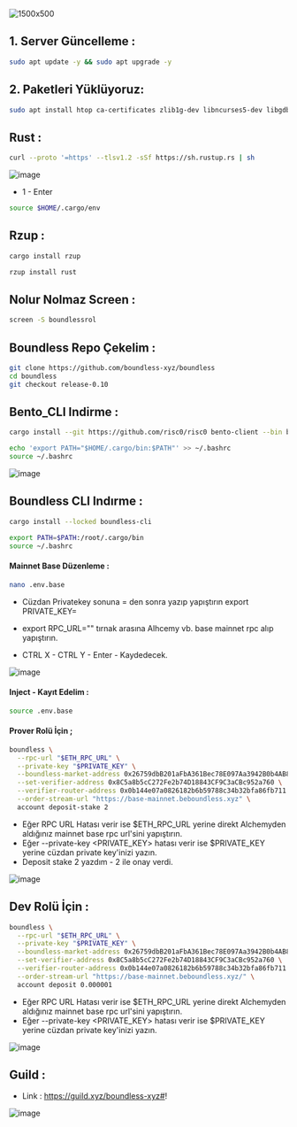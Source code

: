 ![1500x500](https://github.com/user-attachments/assets/b262662f-848e-4558-9aa4-7945e585b857)

## 1. Server Güncelleme : 

```bash
sudo apt update -y && sudo apt upgrade -y
```
## 2. Paketleri Yüklüyoruz:

```bash
sudo apt install htop ca-certificates zlib1g-dev libncurses5-dev libgdbm-dev libnss3-dev tmux iptables curl nvme-cli git wget make jq libleveldb-dev build-essential pkg-config ncdu tar clang bsdmainutils lsb-release libssl-dev libreadline-dev libffi-dev jq gcc screen file unzip lz4 -y
```


## Rust : 
```bash
curl --proto '=https' --tlsv1.2 -sSf https://sh.rustup.rs | sh
```

![image](https://github.com/user-attachments/assets/0efae43c-b5ba-488c-9f3e-de0aa12698f4)


- 1 - Enter
```bash
source $HOME/.cargo/env
```

## Rzup : 
```bash
cargo install rzup
```
```bash
rzup install rust
```

## Nolur Nolmaz Screen : 

```bash
screen -S boundlessrol
```

## Boundless Repo Çekelim : 

```bash
git clone https://github.com/boundless-xyz/boundless
cd boundless
git checkout release-0.10
```

## Bento_CLI Indirme : 
```bash
cargo install --git https://github.com/risc0/risc0 bento-client --bin bento_cli
```
```bash
echo 'export PATH="$HOME/.cargo/bin:$PATH"' >> ~/.bashrc
source ~/.bashrc
```
![image](https://github.com/user-attachments/assets/140f0ddf-ee3f-4202-933d-5c7b27c98e3e)

## Boundless CLI Indırme : 
```bash
cargo install --locked boundless-cli
```
```bash
export PATH=$PATH:/root/.cargo/bin
source ~/.bashrc
```

#### Mainnet Base Düzenleme : 
```bash
nano .env.base
```
- Cüzdan Privatekey sonuna = den sonra yazıp yapıştırın export PRIVATE_KEY=
- export RPC_URL="" tırnak arasına Alhcemy vb. base mainnet rpc alıp yapıştırın. 

- CTRL X - CTRL Y - Enter - Kaydedecek.

![image](https://github.com/user-attachments/assets/7a6027d2-15b3-4611-b7e3-ec3c707f9a15)


#### Inject - Kayıt Edelim : 
```bash
source .env.base
```

#### Prover Rolü İçin ; 
```bash
boundless \
  --rpc-url "$ETH_RPC_URL" \
  --private-key "$PRIVATE_KEY" \
  --boundless-market-address 0x26759dbB201aFbA361Bec78E097Aa3942B0b4AB8 \
  --set-verifier-address 0x8C5a8b5cC272Fe2b74D18843CF9C3aCBc952a760 \
  --verifier-router-address 0x0b144e07a0826182b6b59788c34b32bfa86fb711 \
  --order-stream-url "https://base-mainnet.beboundless.xyz" \
  account deposit-stake 2
```

- Eğer RPC URL Hatası verir ise $ETH_RPC_URL yerine direkt Alchemyden aldığınız mainnet base rpc url'sini yapıştırın.
- Eğer --private-key <PRIVATE_KEY> hatası verir ise $PRIVATE_KEY yerine cüzdan private key'inizi yazın.
- Deposit stake 2 yazdım - 2 ile onay verdi.

![image](https://github.com/user-attachments/assets/9556462f-4386-4eaa-9214-40e00b5c0ceb)


## Dev Rolü İçin : 
```bash
boundless \
  --rpc-url "$ETH_RPC_URL" \
  --private-key "$PRIVATE_KEY" \
  --boundless-market-address 0x26759dbB201aFbA361Bec78E097Aa3942B0b4AB8 \
  --set-verifier-address 0x8C5a8b5cC272Fe2b74D18843CF9C3aCBc952a760 \
  --verifier-router-address 0x0b144e07a0826182b6b59788c34b32bfa86fb711 \
  --order-stream-url "https://base-mainnet.beboundless.xyz/" \
  account deposit 0.000001
```
- Eğer RPC URL Hatası verir ise $ETH_RPC_URL yerine direkt Alchemyden aldığınız mainnet base rpc url'sini yapıştırın.
- Eğer --private-key <PRIVATE_KEY> hatası verir ise $PRIVATE_KEY yerine cüzdan private key'inizi yazın.

![image](https://github.com/user-attachments/assets/98beeaba-e50c-4a55-a0e3-671eaa0d9a81)

## Guild : 

- Link : https://guild.xyz/boundless-xyz#!

![image](https://github.com/user-attachments/assets/495af26f-9b96-4230-8af8-11991b1db590)

